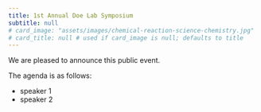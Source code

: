 ```yaml
---
title: 1st Annual Doe Lab Symposium
subtitle: null
# card_image: "assets/images/chemical-reaction-science-chemistry.jpg"
# card_title: null # used if card_image is null; defaults to title
---
```


We are pleased to announce this public event.

The agenda is as follows:

- speaker 1
- speaker 2
